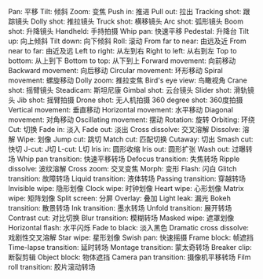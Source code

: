 Pan: 平移
Tilt: 倾斜
Zoom: 变焦
Push in: 推进
Pull out: 拉出
Tracking shot: 跟踪镜头
Dolly shot: 推拉镜头
Truck shot: 横移镜头
Arc shot: 弧形镜头
Boom shot: 升降镜头
Handheld: 手持拍摄
Whip pan: 快速平移
Pedestal: 升降台
Tilt up: 向上倾斜
Tilt down: 向下倾斜
Roll: 滚动
From far to near: 由远及近
From near to far: 由近及远
Left to right: 从左到右
Right to left: 从右到左
Top to bottom: 从上到下
Bottom to top: 从下到上
Forward movement: 向前移动
Backward movement: 向后移动
Circular movement: 环形移动
Spiral movement: 螺旋移动
Dolly zoom: 推拉变焦
Bird's eye view: 鸟瞰视角
Crane shot: 摇臂镜头
Steadicam: 斯坦尼康
Gimbal shot: 云台镜头
Slider shot: 滑轨镜头
Jib shot: 摇臂拍摄
Drone shot: 无人机拍摄
360 degree shot: 360度拍摄
Vertical movement: 垂直移动
Horizontal movement: 水平移动
Diagonal movement: 对角移动
Oscillating movement: 摆动
Rotation: 旋转
Orbiting: 环绕
Cut: 切换
Fade in: 淡入
Fade out: 淡出
Cross dissolve: 交叉溶解
Dissolve: 溶解
Wipe: 划像
Jump cut: 跳切
Match cut: 匹配切换
Cutaway: 切出
Smash cut: 快切
J-cut: J切
L-cut: L切
Iris in: 圆形收缩
Iris out: 圆形扩张
Wash out: 过曝转场
Whip pan transition: 快速平移转场
Defocus transition: 失焦转场
Ripple dissolve: 波纹溶解
Cross zoom: 交叉变焦
Morph: 变形
Flash: 闪白
Glitch transition: 故障转场
Liquid transition: 液体转场
Passing transition: 穿越转场
Invisible wipe: 隐形划像
Clock wipe: 时钟划像
Heart wipe: 心形划像
Matrix wipe: 矩阵划像
Split screen: 分屏
Overlay: 叠加
Light leak: 漏光
Bokeh transition: 散景转场
Ink transition: 墨水转场
Unfold transition: 展开转场
Contrast cut: 对比切换
Blur transition: 模糊转场
Masked wipe: 遮罩划像
Horizontal flash: 水平闪烁
Fade to black: 淡入黑色
Dramatic cross dissolve: 戏剧性交叉溶解
Star wipe: 星形划像
Swish pan: 快速摇摄
Frame block: 帧遮挡
Time-lapse transition: 延时转场
Montage transition: 蒙太奇转场
Breaker clip: 断裂剪辑
Object block: 物体遮挡
Camera pan transition: 摄像机平移转场
Film roll transition: 胶片滚动转场